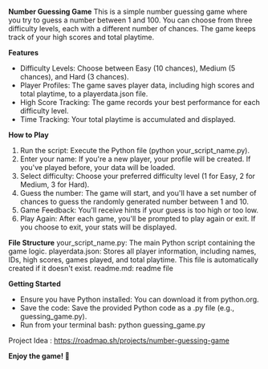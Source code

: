 **Number Guessing Game**
This is a simple number guessing game where you try to guess a number between 1 and 100. You can choose from three difficulty levels, each with a different number of chances. The game keeps track of your high scores and total playtime.


**Features**
- Difficulty Levels: Choose between Easy (10 chances), Medium (5 chances), and Hard (3 chances).
- Player Profiles: The game saves player data, including high scores and total playtime, to a playerdata.json file.
- High Score Tracking: The game records your best performance for each difficulty level.
- Time Tracking: Your total playtime is accumulated and displayed.


**How to Play**
1. Run the script: Execute the Python file (python your_script_name.py).
2. Enter your name: If you're a new player, your profile will be created. If you've played before, your data will be loaded.
3. Select difficulty: Choose your preferred difficulty level (1 for Easy, 2 for Medium, 3 for Hard).
4. Guess the number: The game will start, and you'll have a set number of chances to guess the randomly generated number between 1 and 10.
5. Game Feedback: You'll receive hints if your guess is too high or too low.
6. Play Again: After each game, you'll be prompted to play again or exit. If you choose to exit, your stats will be displayed.


**File Structure**
your_script_name.py: The main Python script containing the game logic.
playerdata.json: Stores all player information, including names, IDs, high scores, games played, and total playtime. This file is automatically created if it doesn't exist.
readme.md: readme file


**Getting Started**
- Ensure you have Python installed: You can download it from python.org.
- Save the code: Save the provided Python code as a .py file (e.g., guessing_game.py).
- Run from your terminal bash: python guessing_game.py


Project Idea :
https://roadmap.sh/projects/number-guessing-game


**Enjoy the game! 🎉**


